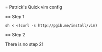 = Patrick's Quick vim config

== Step 1

	sh < <(curl -s http://pgib.me/install/vim)

== Step 2

There is no step 2!
